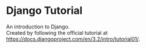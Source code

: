 # Django Tutorial  
An introduction to Django.  
Created by following the official tutorial at https://docs.djangoproject.com/en/3.2/intro/tutorial01/.